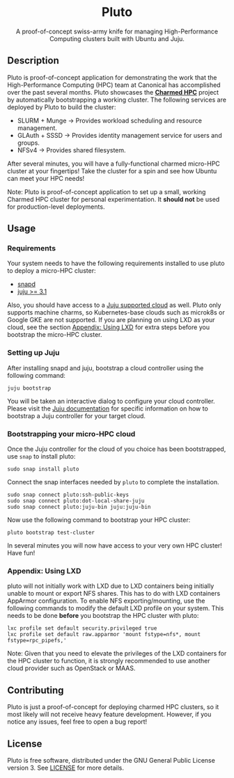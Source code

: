 <h1 align="center">
  Pluto
</h1>

<p align="center">
  A proof-of-concept swiss-army knife for 
  managing High-Performance Computing clusters built with Ubuntu and Juju.
</p>

## Description

Pluto is proof-of-concept application for demonstrating the work that the 
High-Performance Computing (HPC) team at Canonical has accomplished over the past several months.
Pluto showcases the [__Charmed HPC__](https://ubuntu.com/hpc) project by automatically
bootstrapping a working cluster. The following services are deployed by Pluto to build the
cluster:

- SLURM + Munge -> Provides workload scheduling and resource management.
- GLAuth + SSSD -> Provides identity management service for users and groups.
- NFSv4 -> Provides shared filesystem.

After several minutes, you will have a fully-functional charmed micro-HPC cluster at your
fingertips! Take the cluster for a spin and see how Ubuntu can meet your HPC needs!

Note: Pluto is proof-of-concept application to set up a small, working Charmed HPC cluster
for personal experimentation. It __should not__ be used for production-level deployments.

## Usage

### Requirements

Your system needs to have the following requirements installed to use 
pluto to deploy a micro-HPC cluster:

- [snapd](https://snapcraft.io/docs/installing-snapd) 
- [juju >= 3.1](https://snapcraft.io/juju)

Also, you should have access to a 
[Juju supported cloud](https://juju.is/docs/olm/juju-supported-clouds) as well. Pluto only
supports machine charms, so Kubernetes-base clouds such as microk8s or Google GKE 
are not supported. If you are planning on using LXD as your cloud, see the
section [Appendix: Using LXD](#appendix-using-lxd) for extra steps before you bootstrap
the micro-HPC cluster.

### Setting up Juju

After installing snapd and juju, bootstrap a cloud controller using the following command:

```shell
juju bootstrap
```

You will be taken an interactive dialog to configure your cloud controller.
Please visit the [Juju documentation](https://juju.is/docs/olm/juju-supported-clouds) 
for specific information on how to bootstrap a Juju controller for your target cloud.

### Bootstrapping your micro-HPC cloud

Once the Juju controller for the cloud of you choice has been bootstrapped, use `snap`
to install pluto:

```shell
sudo snap install pluto 
```

Connect the snap interfaces needed by `pluto` to complete the installation.

```shell
sudo snap connect pluto:ssh-public-keys
sudo snap connect pluto:dot-local-share-juju
sudo snap connect pluto:juju-bin juju:juju-bin
```

Now use the following command to bootstrap your HPC cluster:

```shell
pluto bootstrap test-cluster
```

In several minutes you will now have access to your very own HPC cluster! Have fun!

### Appendix: Using LXD

pluto will not initially work with LXD due to LXD containers being initially unable to mount
or export NFS shares. This has to do with LXD containers AppArmor configuration. To enable NFS
exporting/mounting, use the following commands to modify the default LXD profile on your system.
This needs to be done __before__ you bootstrap the HPC cluster with pluto:

```shell
lxc profile set default security.privileged true
lxc profile set default raw.apparmor 'mount fstype=nfs*, mount fstype=rpc_pipefs,'
```

Note: Given that you need to elevate the privileges of the LXD containers for the HPC
cluster to function, it is strongly recommended to use another cloud provider such as 
OpenStack or MAAS.

## Contributing

Pluto is just a proof-of-concept for deploying charmed HPC clusters, so it most likely
will not receive heavy feature development. However, if you notice any issues, feel free to open
a bug report!

## License

Pluto is free software, distributed under the GNU General Public License version 3. See
[LICENSE](./LICENSE) for more details.

